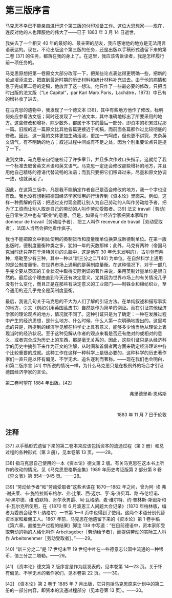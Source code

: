 # 第三版序言

马克思不幸已不能亲自进行这个第三版的付印准备工作。这位大思想家——现在，连反对他的人也拜服他的伟大了——已于 1883 年 3 月 14 日逝世。

我失去了一个相交 40 年的最好的、最亲密的朋友，我应感谢他的地方是无法用言语表达的。现在，不论出版这个第三版的任务，还是出版以手稿形式遗留下来的第二卷 [37] 的任务，都落在我的身上了。在这里，我应该告诉读者，我是怎样履行前一项任务的。

马克思原想把第一卷原文大部分改写一下，把某些论点表达得更明确一些，把新的论点增添进去，把直到最近时期的历史材料和统计材料补充进去。由于他的病情和急于完成第二卷的定稿，他放弃了这一想法。他只作了一些最必要的修改，只把当时出版的法文版（“Le Capital”，par Karl Marx.Paris，Lachâtre，1873）中已有的增补收了进去。

在马克思的遗物中，我发现了一个德文本 [38]，其中有些地方他作了修改，标明何处应参看法文版；同时还发现了一个法文本，其中准确地标出了所要采用的地方。这些修改和增补，除少数外，都属于本书的最后一部分，即资本的积累过程那一篇。旧版的这一篇原文比其他各篇更接近于初稿，而前面各篇都作过比较彻底的修改。因此，这一篇的文体更加生动活泼，更加一气呵成，但也更不讲究，夹杂英文语气，有不明确的地方；叙述过程中间或有不足之处，因为个别重要论点只是提了一下。

说到文体，马克思亲自彻底校订了许多章节，并且多次作过口头指示，这就给了我一个标准去取舍英文术语和英文语气。马克思一定还会修改那些增补的地方，并且用他自己精练的德语代替流畅的法语；而我只要把它们移译过来，尽量和原文协调一致，也就满足了。

因此，在这第三版中，凡是我不能确定作者自己是否会修改的地方，我一个字也没有改。我也没有想到把德国经济学家惯用的行话弄到《资本论》里面来。例如，这样一种费解的行话：把通过支付现金而让别人为自己劳动的人叫作劳动给予者，把为了工资而让别人取走自己的劳动的人叫作劳动受取者。[39] 法文 travail［劳动］在日常生活中也有“职业”的意思。但是，如果有个经济学家把资本家叫作 donneur de travail［劳动给予者］，把工人叫作 receveur de travail［劳动受取者］，法国人当然会把他看作疯子。

我也不能把原文中到处使用的英制货币和度量衡单位换算成新德制单位。在第一版出版时，德制度量衡种类之多，犹如一年的天数那样；此外，马克有两种（帝国马克当时还只存在于泽特贝尔的头脑中，这是他在 30 年代末发明的），古尔登有两种，塔勒至少有三种，其中一种以“新三分之二”[40] 为单位。在自然科学上通用的是公制度量衡，在世界市场上通用的是英制度量衡。在这种情况下，对于一部几乎完全要从英国的工业状况中取得实际例证的著作来说，采用英制计量单位是很自然的。最后这个理由直到今天还有决定意义，尤其因为世界市场上的有关情况几乎没有什么变化，而且正是在那些有决定意义的工业部门——制铁业和棉纺织业，至今通用的还几乎完全是英制度量衡。

最后，我说几句关于马克思的不大为人们了解的引证方法。在单纯叙述和描写事实的地方，引文（例如引用英国蓝皮书）自然是作为简单的例证。而在引证其他经济学家的理论观点的地方，情况就不同了。这种引证只是为了确定：一种在发展过程中产生的经济思想，是什么地方、什么时候、什么人第一次明确地提出的。这里考虑的只是，所提到的经济学见解在科学史上具有意义，能够多少恰当地从理论上表现当时的经济状况。至于这种见解从作者的观点来看是否还有绝对的或相对的意义，或者完全成为历史上的东西，那是毫无关系的。因此，这些引证只是从经济科学的历史中摘引下来作为正文的注解，从时间和首倡者两方面来确定经济理论中各个比较重要的成就。这种工作在这样一种科学上是很必要的，这种科学的历史著作家们一直只是以怀有偏见、不学无术、追名逐利而著称。——现在我们也会明白，和第二版序言 [41] 中所说的情况一样，为什么马克思只是在极例外的场合才引证德国经济学家的言论。

第二卷可望在 1884 年出版。[42]

<div style="text-align: right;">

弗里德里希·恩格斯

<br>

1883 年 11 月 7 日于伦敦

</div>

## 注释

[37] 以手稿形式遗留下来的第二卷本来应该包括资本的流通过程（第 2 册）和总过程的各种形式（第 3 册），见本卷第 13 页。——28。

[38] 指马克思自己使用的一本《资本论》德文第 2 版。有关马克思在这本书上所作的改动的情况，见《马克思恩格斯全集》1989 年历史考证版第 2 部分第 8 卷《异文表》第 854—945 页。——28。

[39] “劳动给予者”和“劳动受取者”这些术语在 1870—1882 年之间，曾为阿· 埃·弗·谢夫莱、卡·施特拉斯布格尔、弗·比策、西·迈尔、亨·冯·济贝耳、路·布伦坦诺、阿·黑尔德、维·伯默特、哥尔茨男爵、阿·瓦格纳、麦·维尔特、约·普林斯-斯密斯和卡·瓦尔克所使用，在《1870 年 6 月波恩工人问题大会记录》（1870 年柏林版，编者为委员会秘书 L·纳格尔）一书第 1—3 页中也得到了使用。这两个术语分别代替资本家和雇佣工人。1867 年前，马克思在他遗留下来的《资本论》第 1 卷手稿《第六章。直接生产过程的结果》脚注 139 中写道：“在目前德语中，资本家即受取劳动的物的人格化叫作 Arbeitsgeber［劳动给予者］，而提供劳动的实际工人叫作 Arbeitsnehmer［劳动受取者］。”——29。

[40] “新三分之二”是 17 世纪末至 19 世纪中叶在一些德意志公国中流通的一种银币，值三分之二塔勒。——29。

[41] 《资本论》德文第 2 版序言是作为跋发表的，见本卷第 14—23 页。关于怀有偏见、不学无术的著作家们，见本卷第 22 页。——30。

[42] 《资本论》第 2 卷于 1885 年 7 月出版，它只包括马克思原来计划中的第二册的一部分内容，即资本的流通过程部分（见本卷第 13 页）。——30。
